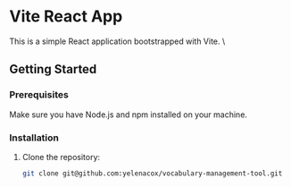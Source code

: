 # Vite React App

This is a simple React application bootstrapped with Vite. \

## Getting Started

### Prerequisites

Make sure you have Node.js and npm installed on your machine.

### Installation

1. Clone the repository:

   ```sh
   git clone git@github.com:yelenacox/vocabulary-management-tool.git
